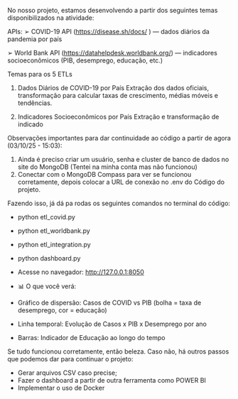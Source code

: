 No nosso projeto, estamos desenvolvendo a partir dos
seguintes temas disponibilizados na atividade:

APIs:
➢ COVID-19 API (https://disease.sh/docs/ ) — dados diários da pandemia por país

➢ World Bank API (https://datahelpdesk.worldbank.org/) — indicadores
socioeconômicos (PIB, desemprego, educação, etc.)

Temas para os 5 ETLs
1. Dados Diários de COVID-19 por País
Extração dos dados oficiais, transformação para calcular taxas de crescimento, médias
móveis e tendências.

3. Indicadores Socioeconômicos por País
Extração e transformação de indicado

Observações importantes para dar continuidade ao código
a partir de agora (03/10/25 - 15:03):

1. Ainda é preciso criar um usuário, senha e cluster de
banco de dados no site do MongoDB (Tentei na minha conta
mas não funcionou)
2. Conectar com o MongoDB Compass para ver se funcionou
corretamente, depois colocar a URL de conexão no .env do
Código do projeto.

Fazendo isso, já dá pa rodas os seguintes comandos no
terminal do código:

- python etl_covid.py

- python etl_worldbank.py

- python etl_integration.py

- python dashboard.py

- Acesse no navegador: http://127.0.0.1:8050
- 📊 O que você verá:
- Gráfico de dispersão: Casos de COVID vs PIB (bolha = taxa de desemprego, cor = educação)
- Linha temporal: Evolução de Casos x PIB x Desemprego por ano
- Barras: Indicador de Educação ao longo do tempo


Se tudo funcionou corretamente, então beleza. Caso não, há
outros passos que podemos dar para continuar o projeto:

- Gerar arquivos CSV caso precise;
- Fazer o dashboard a partir de outra ferramenta como
POWER BI
- Implementar o uso de Docker
